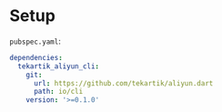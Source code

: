 # Setup

`pubspec.yaml`:

```yaml
dependencies:
  tekartik_aliyun_cli:
    git:
      url: https://github.com/tekartik/aliyun.dart
      path: io/cli
    version: '>=0.1.0'
```
